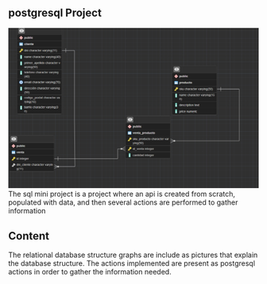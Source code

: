 <article class="markdown-body entry-content container-lg" itemprop="text"><h1 tabindex="-1" dir="auto">

<h1>postgresql Project</h1>
<img src="/diagrama_relacional.png" style="height:50%;">
The sql mini project is a project where an api is created from scratch, populated with data, and then several actions are performed to gather information
<h2>Content</h2>
The relational database structure graphs  are include as pictures that explain the database structure.
The actions implemented are present as postgresql actions in order to gather the information needed.

